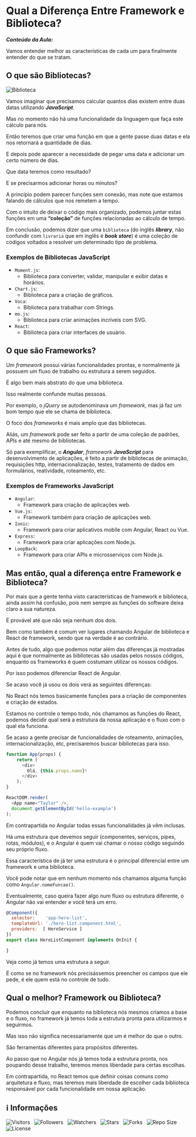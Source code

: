 <!-- Título -->
# Qual a Diferença Entre Framework e Biblioteca?

***Conteúdo da Aula:***

Vamos entender melhor as características de cada um para finalmente entender do que se tratam.

## O que são Bibliotecas?

![Biblioteca](https://dkrn4sk0rn31v.cloudfront.net/uploads/2020/06/biblioteca-estantes.jpg "Biblioteca")

Vamos imaginar que precisamos calcular quantos dias existem entre duas datas utilizando ***JavaScript***.

Mas no momento não há uma funcionalidade da linguagem que faça este cálculo para nós.

Então teremos que criar uma função em que a gente passe duas datas e ela nos retornará a quantidade de dias.

E depois pode aparecer a necessidade de pegar uma data e adicionar um certo número de dias.

Que data teremos como resultado?

E se precisarmos adicionar horas ou minutos?

A princípio podem parecer funções sem conexão, mas note que estamos falando de cálculos que nos remetem a tempo.

Com o intuito de deixar o código mais organizado, podemos juntar estas funções em uma **“coleção”** de funções relacionadas ao cálculo de tempo.

Em conclusão, podemos dizer que uma `biblioteca` (do inglês ***library***, não confundir com `livraria` que em inglês é ***book store***) é uma coleção de códigos voltados a resolver um determinado tipo de problema.

### Exemplos de Bibliotecas JavaScript

* `Moment.js`:
  * Biblioteca para converter, validar, manipular e exibir datas e horários.
* `Chart.js`:
  * Biblioteca para a criação de gráficos.
* `Voca`:
  * Biblioteca para trabalhar com Strings.
* `mo.js`:
  * Biblioteca para criar animações incríveis com SVG.
* `React`:
  * Biblioteca para criar interfaces de usuário.

## O que são Frameworks?

Um *framework* possui várias funcionalidades prontas, e normalmente já possuem um fluxo de trabalho ou estrutura a serem seguidos.

É algo bem mais abstrato do que uma biblioteca.

Isso realmente confunde muitas pessoas.

Por exemplo, o *jQuery* se autodenominava um *framework*, mas já faz um bom tempo que ele se chama de biblioteca.

O foco dos *frameworks* é mais amplo que das bibliotecas.

Aliás, um *framework* pode ser feito a partir de uma coleção de padrões, APIs e até mesmo de bibliotecas.

Só para exemplificar, o ***Angular***, *framework* ***JavaScript*** para desenvolvimento de aplicações, é feito a partir de bibliotecas de animação, requisições http, internacionalização, testes, tratamento de dados em formulários, reatividade, roteamento, etc.

### Exemplos de Frameworks JavaScript

* `Angular`:
  * Framework para criação de aplicações web.
* `Vue.js`:
  * Framework também para criação de aplicações web.
* `Ionic`:
  * Framework para criar aplicativos mobile com Angular, React ou Vue.
* `Express`:
  * Framework para criar aplicações com Node.js.
* `LoopBack`:
  * Framework para criar APIs e microsserviços com Node.js.

## Mas então, qual a diferença entre Framework e Biblioteca?

Por mais que a gente tenha visto características de framework e biblioteca, ainda assim há confusão, pois nem sempre as funções do software deixa claro a sua natureza.

É provável até que não seja nenhum dos dois.

Bem como também é comum ver lugares chamando Angular de biblioteca e React de framework, sendo que na verdade é ao contrário.

Antes de tudo, algo que podemos notar além das diferenças já mostradas aqui é que normalmente as bibliotecas são usadas pelos nossos códigos, enquanto os frameworks é quem costumam utilizar os nossos códigos.

Por isso podemos diferenciar React de Angular.

Se acaso você já usou os dois verá as seguintes diferenças:

No React nós temos basicamente funções para a criação de componentes e criação de estados.

Estamos no controle o tempo todo, nós chamamos as funções do React, podemos decidir qual será a estrutura da nossa aplicação e o fluxo com o qual ela funciona.

Se acaso a gente precisar de funcionalidades de roteamento, animações, internacionalização, etc, precisaremos buscar bibliotecas para isso.

```javascript
function App(props) {
    return (
      <div>
        Olá, {this.props.name}!
      </div>
    );
}

ReactDOM.render(
  <App name="Taylor" />,
  document.getElementById('hello-example')
);
```

Em contrapartida no Angular todas essas funcionalidades já vêm inclusas.

Há uma estrutura que devemos seguir (componentes, serviços, pipes, rotas, módulos), e o Angular é quem vai chamar o nosso código seguindo seu próprio fluxo.

Essa característica de já ter uma estrutura é o principal diferencial entre um framework e uma biblioteca.

Você pode notar que em nenhum momento nós chamamos alguma função como `Angular.nomeFuncao()`.

Eventualmente, caso queira fazer algo num fluxo ou estrutura diferente, o Angular não vai entender e você terá um erro.

```javascript
@Component({
  selector:    'app-hero-list',
  templateUrl: './hero-list.component.html',
  providers:  [ HeroService ]
})
export class HeroListComponent implements OnInit {

}
```

Veja como já temos uma estrutura a seguir.

É como se no framework nós precisássemos preencher os campos que ele pede, é ele quem está no controle de tudo.

## Qual o melhor? Framework ou Biblioteca?

Podemos concluir que enquanto na biblioteca nós mesmos criamos a base e o fluxo, no framework já temos toda a estrutura pronta para utilizarmos e seguirmos.

Mas isso não significa necessariamente que um é melhor do que o outro.

São ferramentas diferentes para propósitos diferentes.

Ao passo que no Angular nós já temos toda a estrutura pronta, nos poupando desse trabalho, teremos menos liberdade para certas escolhas.

Em contrapartida, no React temos que definir coisas comuns como arquitetura e fluxo, mas teremos mais liberdade de escolher cada biblioteca responsável por cada funcionalidade em nossa aplicação.

<!-- Informações -->
## &#8505; Informações

![Visitors](https://api.visitorbadge.io/api/visitors?path=Devsgeeknerd%2Fcla-qua-dif-ent-fra-bib-apl-web-apl-arq-fun-bas&label=Visitantes&labelColor=%23700070&labelStyle=none&countColor=%23000fff&style=plastic&color=%23ffffff "Total de Visitantes")
&nbsp;
![Followers](https://img.shields.io/github/followers/Devsgeeknerd?style=p&label=Seguidores&labelColor=800080&color=000fff "Total de Seguidores")
&nbsp;
![Watchers](https://img.shields.io/github/watchers/Devsgeeknerd/cla-qua-dif-ent-fra-bib-apl-web-apl-arq-fun-bas?style=p&label=Observadores&labelColor=800080&color=000fff "Total de Observadores")
&nbsp;
![Stars](https://img.shields.io/github/stars/Devsgeeknerd/cla-qua-dif-ent-fra-bib-apl-web-apl-arq-fun-bas?style=p&label=Estrelas&labelColor=800080&color=000fff "Total de Estrelas")
&nbsp;
![Forks](https://img.shields.io/github/forks/Devsgeeknerd/cla-qua-dif-ent-fra-bib-apl-web-apl-arq-fun-bas?style=p&label=Bifurcações&labelColor=800080&color=000fff "Total de Bifurcações")
&nbsp;
![Repo Size](https://img.shields.io/github/repo-size/Devsgeeknerd/cla-qua-dif-ent-fra-bib-apl-web-apl-arq-fun-bas?style=p&label=Tamanho&labelColor=800080&color=000fff "Tamanho do Repositório")
&nbsp;
![License](https://img.shields.io/github/license/Devsgeeknerd/cla-qua-dif-ent-fra-bib-apl-web-apl-arq-fun-bas?style=p&label=Licença&labelColor=800080&color=000fff "Licença do Repositório")
